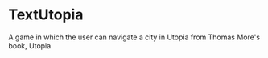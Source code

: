 # TextUtopia

A game in which the user can navigate a city in Utopia from Thomas More's book, Utopia

